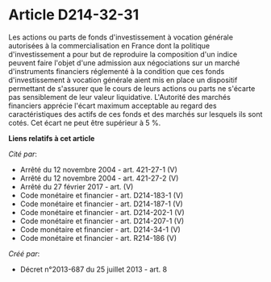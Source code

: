 # Article D214-32-31

Les actions ou parts de fonds d'investissement à vocation générale autorisées à la commercialisation en France dont la
politique d'investissement a pour but de reproduire la composition d'un indice peuvent faire l'objet d'une admission aux
négociations sur un marché d'instruments financiers réglementé à la condition que ces fonds d'investissement à vocation
générale aient mis en place un dispositif permettant de s'assurer que le cours de leurs actions ou parts ne s'écarte pas
sensiblement de leur valeur liquidative. L'Autorité des marchés financiers apprécie l'écart maximum acceptable au regard des
caractéristiques des actifs de ces fonds et des marchés sur lesquels ils sont cotés. Cet écart ne peut être supérieur à 5 %.

**Liens relatifs à cet article**

_Cité par_:

  - Arrêté du 12 novembre 2004 - art. 421-27-1 (V)
  - Arrêté du 12 novembre 2004 - art. 421-27-2 (V)
  - Arrêté du 27 février 2017 - art. (V)
  - Code monétaire et financier - art. D214-183-1 (V)
  - Code monétaire et financier - art. D214-187-1 (V)
  - Code monétaire et financier - art. D214-202-1 (V)
  - Code monétaire et financier - art. D214-207-1 (V)
  - Code monétaire et financier - art. D214-34-1 (V)
  - Code monétaire et financier - art. R214-186 (V)

_Créé par_:

  - Décret n°2013-687 du 25 juillet 2013 - art. 8
